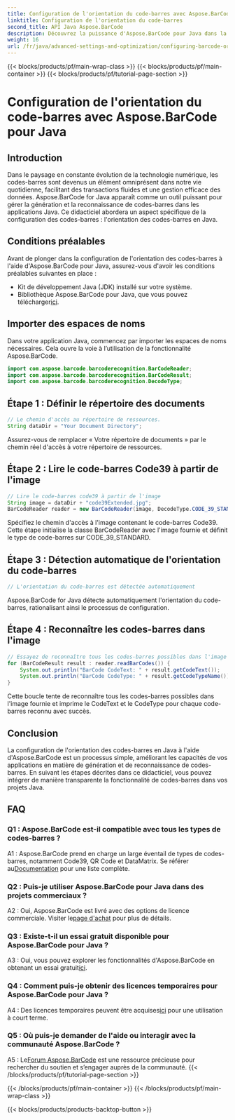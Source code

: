 ```yaml
---
title: Configuration de l'orientation du code-barres avec Aspose.BarCode pour Java
linktitle: Configuration de l'orientation du code-barres
second_title: API Java Aspose.BarCode
description: Découvrez la puissance d'Aspose.BarCode pour Java dans la configuration de l'orientation des codes-barres. Un guide complet pour une intégration et une reconnaissance transparentes dans vos applications Java.
weight: 16
url: /fr/java/advanced-settings-and-optimization/configuring-barcode-orientation/
---
```


{{< blocks/products/pf/main-wrap-class >}}
{{< blocks/products/pf/main-container >}}
{{< blocks/products/pf/tutorial-page-section >}}

# Configuration de l'orientation du code-barres avec Aspose.BarCode pour Java

## Introduction

Dans le paysage en constante évolution de la technologie numérique, les codes-barres sont devenus un élément omniprésent dans notre vie quotidienne, facilitant des transactions fluides et une gestion efficace des données. Aspose.BarCode for Java apparaît comme un outil puissant pour gérer la génération et la reconnaissance de codes-barres dans les applications Java. Ce didacticiel abordera un aspect spécifique de la configuration des codes-barres : l'orientation des codes-barres en Java.

## Conditions préalables

Avant de plonger dans la configuration de l'orientation des codes-barres à l'aide d'Aspose.BarCode pour Java, assurez-vous d'avoir les conditions préalables suivantes en place :

- Kit de développement Java (JDK) installé sur votre système.
-  Bibliothèque Aspose.BarCode pour Java, que vous pouvez télécharger[ici](https://releases.aspose.com/barcode/java/).

## Importer des espaces de noms

Dans votre application Java, commencez par importer les espaces de noms nécessaires. Cela ouvre la voie à l’utilisation de la fonctionnalité Aspose.BarCode.

```java
import com.aspose.barcode.barcoderecognition.BarCodeReader;
import com.aspose.barcode.barcoderecognition.BarCodeResult;
import com.aspose.barcode.barcoderecognition.DecodeType;


```

## Étape 1 : Définir le répertoire des documents

```java
// Le chemin d'accès au répertoire de ressources.
String dataDir = "Your Document Directory";
```

Assurez-vous de remplacer « Votre répertoire de documents » par le chemin réel d'accès à votre répertoire de ressources.

## Étape 2 : Lire le code-barres Code39 à partir de l'image

```java
// Lire le code-barres code39 à partir de l'image
String image = dataDir + "code39Extended.jpg";
BarCodeReader reader = new BarCodeReader(image, DecodeType.CODE_39_STANDARD);
```

Spécifiez le chemin d'accès à l'image contenant le code-barres Code39. Cette étape initialise la classe BarCodeReader avec l'image fournie et définit le type de code-barres sur CODE_39_STANDARD.

## Étape 3 : Détection automatique de l'orientation du code-barres

```java
// L'orientation du code-barres est détectée automatiquement
```

Aspose.BarCode for Java détecte automatiquement l'orientation du code-barres, rationalisant ainsi le processus de configuration.

## Étape 4 : Reconnaître les codes-barres dans l'image

```java
// Essayez de reconnaître tous les codes-barres possibles dans l'image
for (BarCodeResult result : reader.readBarCodes()) {
    System.out.println("BarCode CodeText: " + result.getCodeText());
    System.out.println("BarCode CodeType: " + result.getCodeTypeName());
}
```

Cette boucle tente de reconnaître tous les codes-barres possibles dans l'image fournie et imprime le CodeText et le CodeType pour chaque code-barres reconnu avec succès.

## Conclusion

La configuration de l'orientation des codes-barres en Java à l'aide d'Aspose.BarCode est un processus simple, améliorant les capacités de vos applications en matière de génération et de reconnaissance de codes-barres. En suivant les étapes décrites dans ce didacticiel, vous pouvez intégrer de manière transparente la fonctionnalité de codes-barres dans vos projets Java.

## FAQ

### Q1 : Aspose.BarCode est-il compatible avec tous les types de codes-barres ?

 A1 : Aspose.BarCode prend en charge un large éventail de types de codes-barres, notamment Code39, QR Code et DataMatrix. Se référer au[Documentation](https://reference.aspose.com/barcode/java/) pour une liste complète.

### Q2 : Puis-je utiliser Aspose.BarCode pour Java dans des projets commerciaux ?

 A2 : Oui, Aspose.BarCode est livré avec des options de licence commerciale. Visiter le[page d'achat](https://purchase.aspose.com/buy) pour plus de détails.

### Q3 : Existe-t-il un essai gratuit disponible pour Aspose.BarCode pour Java ?

A3 : Oui, vous pouvez explorer les fonctionnalités d'Aspose.BarCode en obtenant un essai gratuit[ici](https://releases.aspose.com/).

### Q4 : Comment puis-je obtenir des licences temporaires pour Aspose.BarCode pour Java ?

 A4 : Des licences temporaires peuvent être acquises[ici](https://purchase.aspose.com/temporary-license/) pour une utilisation à court terme.

### Q5 : Où puis-je demander de l'aide ou interagir avec la communauté Aspose.BarCode ?

 A5 : Le[Forum Aspose.BarCode](https://forum.aspose.com/c/barcode/13) est une ressource précieuse pour rechercher du soutien et s’engager auprès de la communauté.
{{< /blocks/products/pf/tutorial-page-section >}}

{{< /blocks/products/pf/main-container >}}
{{< /blocks/products/pf/main-wrap-class >}}

{{< blocks/products/products-backtop-button >}}
